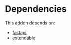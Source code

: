 # Dependencies

This addon depends on:

- [fastapi](../../odoo-bringout-oca-rest-framework-fastapi)
- [extendable](../../odoo-bringout-oca-rest-framework-extendable)
